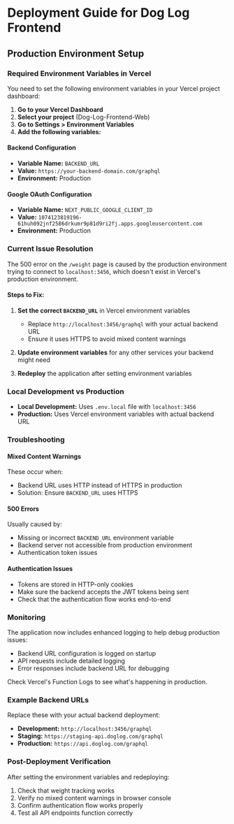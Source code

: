 # Deployment Guide for Dog Log Frontend

## Production Environment Setup

### Required Environment Variables in Vercel

You need to set the following environment variables in your Vercel project dashboard:

1. **Go to your Vercel Dashboard**
2. **Select your project** (Dog-Log-Frontend-Web)
3. **Go to Settings > Environment Variables**
4. **Add the following variables:**

#### Backend Configuration
- **Variable Name:** `BACKEND_URL`
- **Value:** `https://your-backend-domain.com/graphql`
- **Environment:** Production

#### Google OAuth Configuration  
- **Variable Name:** `NEXT_PUBLIC_GOOGLE_CLIENT_ID`
- **Value:** `1074123819196-61huh092jnf2586drkumr9p81d9ri2fj.apps.googleusercontent.com`
- **Environment:** Production

### Current Issue Resolution

The 500 error on the `/weight` page is caused by the production environment trying to connect to `localhost:3456`, which doesn't exist in Vercel's production environment.

#### Steps to Fix:

1. **Set the correct `BACKEND_URL`** in Vercel environment variables
   - Replace `http://localhost:3456/graphql` with your actual backend URL
   - Ensure it uses HTTPS to avoid mixed content warnings

2. **Update environment variables** for any other services your backend might need

3. **Redeploy** the application after setting environment variables

### Local Development vs Production

- **Local Development:** Uses `.env.local` file with `localhost:3456`
- **Production:** Uses Vercel environment variables with actual backend URL

### Troubleshooting

#### Mixed Content Warnings
These occur when:
- Backend URL uses HTTP instead of HTTPS in production
- Solution: Ensure `BACKEND_URL` uses HTTPS

#### 500 Errors
Usually caused by:
- Missing or incorrect `BACKEND_URL` environment variable
- Backend server not accessible from production environment
- Authentication token issues

#### Authentication Issues
- Tokens are stored in HTTP-only cookies
- Make sure the backend accepts the JWT tokens being sent
- Check that the authentication flow works end-to-end

### Monitoring

The application now includes enhanced logging to help debug production issues:
- Backend URL configuration is logged on startup
- API requests include detailed logging
- Error responses include backend URL for debugging

Check Vercel's Function Logs to see what's happening in production.

### Example Backend URLs

Replace these with your actual backend deployment:

- **Development:** `http://localhost:3456/graphql`
- **Staging:** `https://staging-api.doglog.com/graphql`
- **Production:** `https://api.doglog.com/graphql`

### Post-Deployment Verification

After setting the environment variables and redeploying:

1. Check that weight tracking works
2. Verify no mixed content warnings in browser console
3. Confirm authentication flow works properly
4. Test all API endpoints function correctly
